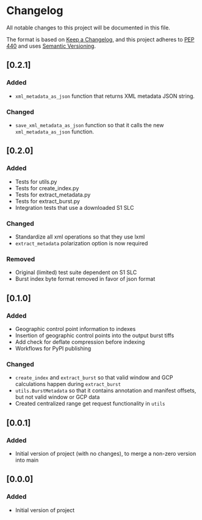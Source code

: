 # Changelog

All notable changes to this project will be documented in this file.

The format is based on [Keep a Changelog](https://keepachangelog.com/en/1.0.0/),
and this project adheres to [PEP 440](https://www.python.org/dev/peps/pep-0440/)
and uses [Semantic Versioning](https://semver.org/spec/v2.0.0.html).

## [0.2.1]

### Added
* `xml_metadata_as_json` function that returns XML metadata JSON string.

### Changed
* `save_xml_metadata_as_json` function so that it calls the new `xml_metadata_as_json` function.

## [0.2.0]

### Added
* Tests for utils.py
* Tests for create_index.py
* Tests for extract_metadata.py
* Tests for extract_burst.py
* Integration tests that use a downloaded S1 SLC

### Changed
* Standardize all xml operations so that they use lxml
* `extract_metadata` polarization option is now required

### Removed
* Original (limited) test suite dependent on S1 SLC
* Burst index byte format removed in favor of json format

## [0.1.0]

### Added
* Geographic control point information to indexes
* Insertion of geographic control points into the output burst tiffs
* Add check for deflate compression before indexing
* Workflows for PyPI publishing

### Changed
* `create_index` and `extract_burst` so that valid window and GCP calculations happen during `extract_burst`
* `utils.BurstMetadata` so that it contains annotation and manifest offsets, but not valid window or GCP data
* Created centralized range get request functionality in `utils`

## [0.0.1]

### Added
* Initial version of project (with no changes), to merge a non-zero version into main

## [0.0.0]

### Added
* Initial version of project

